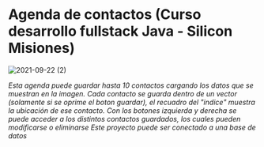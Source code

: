 # Agenda de contactos (Curso desarrollo fullstack Java - Silicon Misiones)

![2021-09-22 (2)](https://user-images.githubusercontent.com/83096381/134431695-4aeec274-74f0-4f1d-8a6c-d4b17fcb5cd0.png)

_Esta agenda puede guardar hasta 10 contactos cargando los datos que se muestran en la imagen. 
Cada contacto se guarda dentro de un vector (solamente si se oprime el boton guardar), el recuadro del "indice" muestra la ubicación de ese contacto.
Con los botones izquierda y derecha se puede acceder a los distintos contactos guardados, los cuales pueden modificarse o eliminarse
Este proyecto puede ser conectado a una base de datos_
